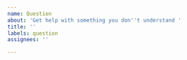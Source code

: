```yaml
---
name: Question
about: 'Get help with something you don''t understand '
title: ''
labels: question
assignees: ''

---
```



